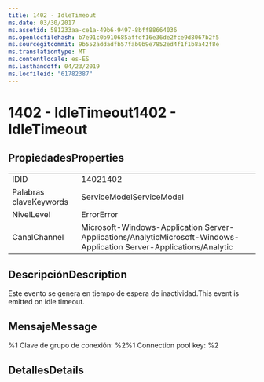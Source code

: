 ```yaml
---
title: 1402 - IdleTimeout
ms.date: 03/30/2017
ms.assetid: 581233aa-ce1a-49b6-9497-8bff88664036
ms.openlocfilehash: b7e91c0b910685affdf16e36de2fce9d8067b2f5
ms.sourcegitcommit: 9b552addadfb57fab0b9e7852ed4f1f1b8a42f8e
ms.translationtype: MT
ms.contentlocale: es-ES
ms.lasthandoff: 04/23/2019
ms.locfileid: "61782387"
---
```

# <a name="1402---idletimeout"></a><span data-ttu-id="d079c-102">1402 - IdleTimeout</span><span class="sxs-lookup"><span data-stu-id="d079c-102">1402 - IdleTimeout</span></span>
## <a name="properties"></a><span data-ttu-id="d079c-103">Propiedades</span><span class="sxs-lookup"><span data-stu-id="d079c-103">Properties</span></span>  
  
|||  
|-|-|  
|<span data-ttu-id="d079c-104">ID</span><span class="sxs-lookup"><span data-stu-id="d079c-104">ID</span></span>|<span data-ttu-id="d079c-105">1402</span><span class="sxs-lookup"><span data-stu-id="d079c-105">1402</span></span>|  
|<span data-ttu-id="d079c-106">Palabras clave</span><span class="sxs-lookup"><span data-stu-id="d079c-106">Keywords</span></span>|<span data-ttu-id="d079c-107">ServiceModel</span><span class="sxs-lookup"><span data-stu-id="d079c-107">ServiceModel</span></span>|  
|<span data-ttu-id="d079c-108">Nivel</span><span class="sxs-lookup"><span data-stu-id="d079c-108">Level</span></span>|<span data-ttu-id="d079c-109">Error</span><span class="sxs-lookup"><span data-stu-id="d079c-109">Error</span></span>|  
|<span data-ttu-id="d079c-110">Canal</span><span class="sxs-lookup"><span data-stu-id="d079c-110">Channel</span></span>|<span data-ttu-id="d079c-111">Microsoft-Windows-Application Server-Applications/Analytic</span><span class="sxs-lookup"><span data-stu-id="d079c-111">Microsoft-Windows-Application Server-Applications/Analytic</span></span>|  
  
## <a name="description"></a><span data-ttu-id="d079c-112">Descripción</span><span class="sxs-lookup"><span data-stu-id="d079c-112">Description</span></span>  
 <span data-ttu-id="d079c-113">Este evento se genera en tiempo de espera de inactividad.</span><span class="sxs-lookup"><span data-stu-id="d079c-113">This event is emitted on idle timeout.</span></span>  
  
## <a name="message"></a><span data-ttu-id="d079c-114">Mensaje</span><span class="sxs-lookup"><span data-stu-id="d079c-114">Message</span></span>  
 <span data-ttu-id="d079c-115">%1 Clave de grupo de conexión: %2</span><span class="sxs-lookup"><span data-stu-id="d079c-115">%1 Connection pool key: %2</span></span>  
  
## <a name="details"></a><span data-ttu-id="d079c-116">Detalles</span><span class="sxs-lookup"><span data-stu-id="d079c-116">Details</span></span>

